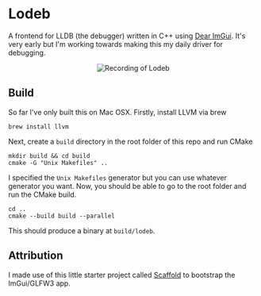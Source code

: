 # Lodeb

A frontend for LLDB (the debugger) written in C++ using [Dear ImGui](https://github.com/ocornut/imgui). It's very early but I'm working towards making this my daily driver for debugging.

<p align=center>
  <img src="https://github.com/user-attachments/assets/e0797fc8-614b-4947-8f5b-570a29329c25" alt="Recording of Lodeb">
</p>

## Build

So far I've only built this on Mac OSX. Firstly, install LLVM via brew

```
brew install llvm
```

Next, create a `build` directory in the root folder of this repo and run CMake

```
mkdir build && cd build
cmake -G "Unix Makefiles" ..
```

I specified the `Unix Makefiles` generator but you can use whatever generator you want.
Now, you should be able to go to the root folder and run the CMake build.

```
cd ..
cmake --build build --parallel
```

This should produce a binary at `build/lodeb`.

## Attribution

I made use of this little starter project called [Scaffold](https://github.com/Varnani/Scaffold)
to bootstrap the ImGui/GLFW3 app.
